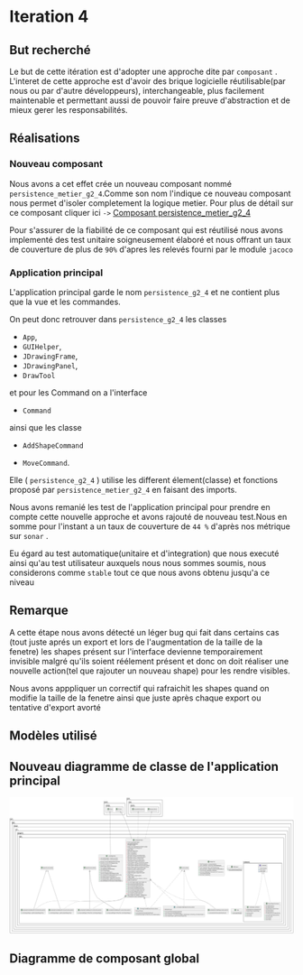 # Iteration 4 


## But recherché
Le but de cette itération est d'adopter une approche dite par `composant` . L'interet de cette approche est d'avoir des brique logicielle réutilisable(par nous ou par d'autre développeurs), interchangeable, plus facilement maintenable et permettant aussi de pouvoir faire preuve d'abstraction et de mieux gerer les responsabilités.

## Réalisations
### Nouveau composant
Nous avons a cet effet crée un nouveau composant nommé `persistence_metier_g2_4`.Comme son nom l'indique ce nouveau composant nous permet d'isoler completement la logique metier.
Pour plus de détail sur ce composant cliquer ici `->` [Composant persistence_metier_g2_4](ComposantPersistenceMetier.md) 

Pour s'assurer de la fiabilité de ce composant qui est réutilisé nous avons implementé des test unitaire soigneusement élaboré et nous offrant un taux de couverture de plus de `90%` d'apres les relevés fourni par le module `jacoco` 

### Application principal
L'application principal garde le nom `persistence_g2_4` et ne contient plus que la vue et les commandes. 

On peut donc retrouver dans `persistence_g2_4` les classes 
- `App`, 
- `GUIHelper`, 
- `JDrawingFrame`, 
- `JDrawingPanel`, 
- `DrawTool` 

et pour les Command on a l'interface 
- `Command` 

ainsi que les classe 
- `AddShapeCommand` 
 
- `MoveCommand`.  

Elle ( `persistence_g2_4` ) utilise les different élement(classe) et fonctions proposé par `persistence_metier_g2_4` en faisant des imports.

Nous avons remanié les test de l'application principal pour prendre en compte cette nouvelle approche et avons rajouté de nouveau test.Nous en somme pour l'instant a un taux de couverture de `44 %`  d'après nos métrique sur `sonar` .

Eu égard au test automatique(unitaire et d'integration) que nous executé ainsi qu'au test utilisateur auxquels nous nous sommes soumis, nous considerons comme `stable` tout ce que nous avons obtenu jusqu'a ce niveau

## Remarque 

A cette étape nous avons détecté un léger bug qui fait dans certains cas (tout juste aprés un export et lors de l'augmentation de la taille de la fenetre) les shapes présent sur l'interface devienne temporairement invisible malgré qu'ils soient réélement présent et donc on doit réaliser une nouvelle action(tel que rajouter un nouveau shape) pour les rendre visibles.

Nous avons apppliquer un correctif qui rafraichit les shapes quand on modifie la taille de la fenetre ainsi que juste après chaque export ou tentative d'export avorté

## Modèles utilisé

## Nouveau diagramme de classe de l'application principal

<img title="a title" alt="Alt text" src="conception\image\Diagramme_composant_principal_persistence_g2_4.png">

## Diagramme de composant global